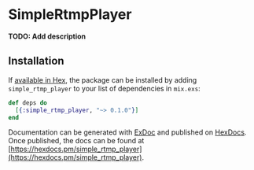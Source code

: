 # SimpleRtmpPlayer

**TODO: Add description**

## Installation

If [available in Hex](https://hex.pm/docs/publish), the package can be installed
by adding `simple_rtmp_player` to your list of dependencies in `mix.exs`:

```elixir
def deps do
  [{:simple_rtmp_player, "~> 0.1.0"}]
end
```

Documentation can be generated with [ExDoc](https://github.com/elixir-lang/ex_doc)
and published on [HexDocs](https://hexdocs.pm). Once published, the docs can
be found at [https://hexdocs.pm/simple_rtmp_player](https://hexdocs.pm/simple_rtmp_player).

